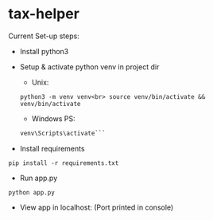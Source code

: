 # tax-helper

Current Set-up steps:

- Install python3<br>
- Setup & activate python venv in project dir<br>
    - Unix:

    ```python3 -m venv venv<br> source venv/bin/activate && venv/bin/activate```

    - Windows PS:

    ```python -m venv venv
    venv\Scripts\activate```

- Install requirements<br>

```pip install -r requirements.txt```

- Run app.py<br>

```python app.py```

- View app in localhost:<PORT> (Port printed in console)
